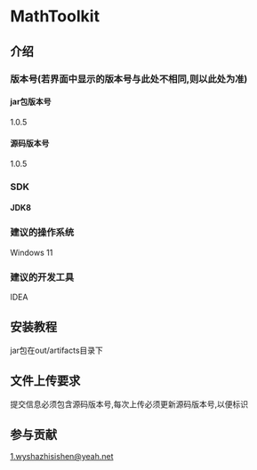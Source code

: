 # MathToolkit

## 介绍

### 版本号(若界面中显示的版本号与此处不相同,则以此处为准)

#### jar包版本号

1.0.5

#### 源码版本号

1.0.5

### SDK

#### JDK8

### 建议的操作系统

Windows 11

### 建议的开发工具

IDEA

## 安装教程

jar包在out/artifacts目录下

## 文件上传要求

提交信息必须包含源码版本号,每次上传必须更新源码版本号,以便标识

## 参与贡献

1.wyshazhisishen@yeah.net